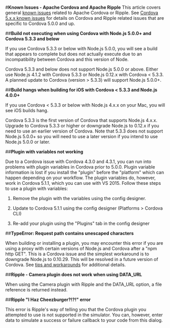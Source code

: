 <properties pageTitle="Known Issues - Apache Cordova and Apache Ripple"
  description="This is an article on bower tutorial"
  services=""
  documentationCenter=""
  authors="kirupa" />
  <tags
     ms.service="na"
     ms.devlang="javascript"
     ms.topic="article"
     ms.tgt_pltfrm="mobile-multiple"
     ms.workload="na"
     ms.date="09/10/2015"
     ms.author="kirupac"/>

#**Known Issues - Apache Cordova and Apache Ripple**
This article covers general [known issues](../cordova-docs-readme.md#knownissues) related to Apache Cordova or Ripple. See [Cordova 5.x.x known issues](known-issues-cordova5.md) for details on Cordova and Ripple related issues that are specific to Cordova 5.0.0 and up.

##**Build not executing when using Cordova with Node.js 5.0.0+ and Cordova 5.3.3 and below**

If you use Cordova 5.3.3 or below with Node.js 5.0.0, you will see a build that appears to complete but does not actually execute due to an incompatibility between Cordova and this version of Node.

Cordova 5.3.3 and below does not support Node.js 5.0.0 or above. Either use Node.js 4.1.2 with Cordova 5.3.3 or Node.js 0.12.x with Cordova < 5.3.3. A planned update to Cordova (version > 5.3.3) will support Node.js 5.0.0+.

##**Build hangs when building for iOS with Cordova < 5.3.3 and Node.js 4.0.0+**

If you use Cordova < 5.3.3 or below with Node.js 4.x.x on your Mac, you will see iOS builds hang.

Cordova 5.3.3 is the first version of Cordova that supports Node.js 4.x.x. Upgrade to Cordova 5.3.3 or higher or downgrade Node.js to 0.12.x if you need to use an earlier version of Cordova.  Note that 5.3.3 does not support Node.js 5.0.0+ so you will need to use a later version if you intend to use Node.js 5.0.0 or later.

##**Plugin with variables not working**

Due to a Cordova issue with Cordova 4.3.0 and 4.3.1, you can run into problems with plugin variables in Cordova prior to 5.0.0. Plugin variable information is lost if you install the "plugin" before the "platform" which can happen depending on your workflow. The plugin variables do, however, work in Cordova 5.1.1, which you can use with VS 2015. Follow these steps to use a plugin with variables:

 1. Remove the plugin with the variables using the config designer.

 2. Update to Cordova 5.1.1 using the config designer (Platforms > Cordova CLI)

 3. Re-add your plugin using the "Plugins" tab in the config designer

##**TypeError: Request path contains unescaped characters**

When building or installing a plugin, you may encounter this error if you are using a proxy with certain versions of Node.js and Cordova after a "npm http GET". This is a Cordova issue and the simplest workaround is to downgrade Node.js to 0.10.29. This will be resolved in a future version of Cordova. See [tips and workarounds](../tips-and-workarounds/general/tips-and-workarounds-general-readme.md#cordovaproxy) for additional details.

##**Ripple - Camera plugin does not work when using DATA_URL**

When using the Camera plugin with Ripple and the DATA_URL option, a file reference is returned instead.

##**Ripple "I Haz Cheezburger?!?!" error**

This error is Ripple's way of telling you that the Cordova plugin you attempted to use is not supported in the simulator. You can, however, enter data to simulate a success or failure callback to your code from this dialog.
